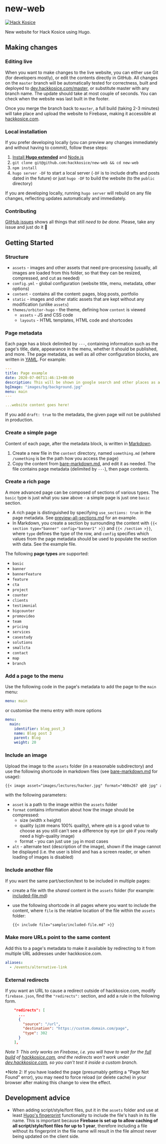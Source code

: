 # new-web

[![Hack Kosice](https://circleci.com/gh/hackkosice/new-web.svg?style=shield)](https://app.circleci.com/pipelines/github/hackkosice)

New website for Hack Kosice using Hugo.


## Making changes

### Editing live

When you want to make changes to the live website, you can either use Git (for developers mostly), or edit the contents directly in GitHub. All changes on the `master` branch will be automatically tested for correctness, built and deployed to [dev.hackkosice.com/master](https://dev.hackkosice.com/master), or substitute master with any branch name. The update should take at most couple of seconds. You can check when the website was last built in the footer.

Once you merge the branch back to `master`, a full build (taking 2-3 minutes) will take place and upload the website to Firebase, making it accessible at [hackkosice.com](https://hackkosice.com).

### Local installation

If you prefer developing locally (you can preview any changes immediately and without having to commit), follow these steps:

1.  [Install **Hugo extended**](https://gohugo.io/getting-started/installing/) and [Node.js](https://nodejs.org/en/)
2.  `git clone git@github.com:hackkosice/new-web && cd new-web`
3.  `npm install`
4.  `hugo server -DF` to start a local server (`-DF` is to include drafts and posts dated in the future) or just `hugo -DF` to build the website (to the `public` directory)

If you are developing locally, running `hugo server` will rebuild on any file changes, reflecting updates automatically and immediately.

### Contributing

[GitHub issues](https://github.com/hackkosice/new-web/issues) shows all things that still *need to be done*. Please, take any issue and just do it 🙂


## Getting Started

### Structure

- `assets` - images and other assets that need pre-processing (usually, all images are loaded from this folder, so that they can be resized, compressed, and cut as needed)
- `config.yml` - global configuration (website title, menu, metadata, other options)
- `content` - contains all the content: pages, blog posts, portfolio
- `static` - images and other static assets that are kept without any modification (unlike `assets`)
- `themes/orbitor-hugo` - the theme, defining how `content` is viewed
    - `assets` - JS and CSS code
    - `layouts` - HTML templates, HTML code and shortcodes
    
### Page metadata

Each page has a block delimited by `---`, containing information such as the page's title, date, appearance in the menu, whether it should be published, and more. The page metadata, as well as all other configuration blocks, are written in [YAML](https://github.com/Animosity/CraftIRC/wiki/Complete-idiot's-introduction-to-yaml). For example:

```yaml
---
title: Page example
date: 2020-07-06T11:46:13+00:00
description: This will be shown in google search and other places as a description.
bgImage: "images/bg/background.jpg"
menu: main
---

...website content goes here!
```

If you add `draft: true` to the metadata, the given page will not be published in production.

### Create a simple page

Content of each page, after the metadata block, is written in [Markdown](https://www.markdownguide.org/basic-syntax/).

1.  Create a new file in the `content` directory, named `something.md` (where `/something` is be the path how you access the page)
2.  Copy the content from [bare-markdown.md](https://github.com/hackkosice/new-web/blob/master/content/other/bare-markdown.md), and edit it as needed. The file contains page metadata (delimited by `---`), then page contents.

### Create a rich page

A more advanced page can be composed of sections of various types. The `basic` type is just what you saw above - a simple page is just one `basic` section.
 
- A rich page is distinguished by specifying `use_sections: true` in the page metadata. See [preview-all-sections.md](https://github.com/hackkosice/new-web/blob/master/content/other/preview-all-sections.md) for an example.
- In Markdown, you create a section by surrounding the content with `{{< section type="banner" config="banner1" >}}` and `{{< /section >}}`, where `type` defines the type of the row, and `config` specifies which values from the page metadata should be used to populate the section with data. See the example file.

The following **page types** are supported:

- `basic`
- `banner`
- `bannerFeature`
- `feature`
- `cta`
- `project`
- `counter`
- `clients`
- `testimonial`
- `bigcounter`
- `promovideo`
- `team`
- `pricing`
- `services`
- `casestudy`
- `solutions`
- `smallcta`
- `contact`
- `map`
- `branch`

### Add a page to the menu

Use the following code in the page's metadata to add the page to the `main` menu:

```yaml
menu: main
```

or customise the menu entry with more options

```yaml
menu:
  main:
    identifier: blog_post_3
    name: Blog post 3
    parent: Blog
    weight: 20
```

### Include an image

Upload the image to the `assets` folder (in a reasonable subdirectory) and use the following shortcode in markdown files (see [bare-markdown.md](https://github.com/hackkosice/new-web/blob/master/content/other/bare-markdown.md) for usage):

```markdown
{{< image asset="images/lectures/hacker.jpg" format="400x267 q60 jpg" alt="Hacker" >}}
```

with the following parameters:

- `asset` is a path to the image within the `assets` folder
- `format` contains information about how the image should be compressed:
    - size (width x height)
    - quality (`q100` means 100% quality), where `q60` is a good value to choose as you still can't see a difference by eye (or `q80` if you really need a high-quality image)
    - format - you can just use `jpg` in most cases
- `alt` - alternate text (description of the image), shown if the image cannot be displayed (i.e. the user is blind and has a screen reader, or when loading of images is disabled)

### Include another file

If you want the same part/section/text to be included in multiple pages:

- create a file with the *shared* content in the `assets` folder (for example: [included-file.md](https://github.com/hackkosice/new-web/blob/master/assets/sample/included-file.md))
- use the following shortcode in all pages where you want to include the content, where `file` is the relative location of the file within the `assets` folder:
    
    ```markdown
    {{< include file="sample/included-file.md" >}}
    ```

### Make more URLs point to the same content

Add this to a page's metadata to make it available by redirecting to it from multiple URL addresses under hackkosice.com.

```yaml
aliases:
  - /events/alternative-link
```

### External redirects

If you want an URL to cause a redirect outside of hackkosice.com, modify `firebase.json`, find the `"redirects":` section, and add a rule in the following form.

```json
    "redirects": [
      ...
      {
        "source": "/url",
        "destination": "https://custom.domain.com/page",
        "type": 302
      }
    ],
```

*Note 1: This only works on Firebase, i.e. you will have to wait for the [full build](#editing-live) of [hackkosice.com](https://hackkosice.com), and the redirects won't work under [dev.hackkosice.com](https://dev.hackkosice.com), so you can't test it inside a custom branch.*

*Note 2: If you have loaded the page (presumably getting a "Page Not Found" error), you may need to force reload (or delete cache) in your browser after making this change to view the effect.


## Development advice

- When adding script/style/font files, put it in the `assets` folder and use at least [Hugo's fingerprint](https://gohugo.io/hugo-pipes/fingerprint/) functionality to include the file's hash in its file name. This is important because **Firebase is set up to allow caching of all script/style/font files for up to 1 year**, therefore including a file without its fingerprint in the file name will result in the file almost never being updated on the client side.
